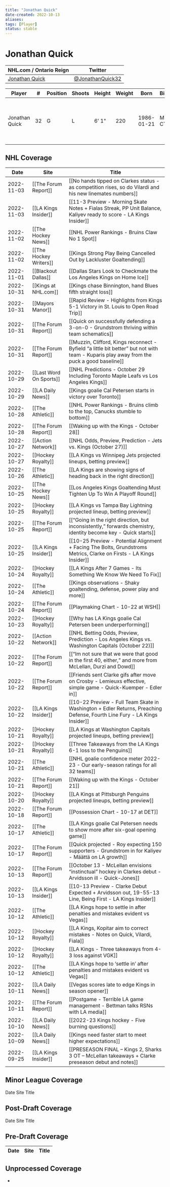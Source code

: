 ```yaml
---
title: "Jonathan Quick"
date-created: 2022-10-13
aliases: 
tags: [Player]
status: stable
---
```


# Jonathan Quick

NHL.com / Ontario Reign | Twitter
-|-
[Jonathan Quick](https://www.nhl.com/player/jonathan-quick-8471734) | [@JonathanQuick32](https://twitter.com/JonathanQuick32)

| Player         | \#  | Position | Shoots | Height | Weight | Born       | Birthplace       | Draft                                        |
| -------------- | --- | -------- | ------ | ------ | ------ | ---------- | ---------------- | -------------------------------------------- |
| Jonathan Quick | 32  | G        | L      | 6' 1"  | 220    | 1986-01-21 | Milford, CT, USA | -   2005 LAK, 3rd rd, 11th pk (72nd overall) |



## NHL  Coverage
| Date       | Site                    | Title                                                                                                                                     |
| ---------- | ----------------------- | ----------------------------------------------------------------------------------------------------------------------------------------- |
| 2022-11-03 | [[The Forum Report]]    | [[No hands tipped on Clarkes status - as competition rises, so do Vilardi and his new linemates numbers]]                                 |
| 2022-11-03 | [[LA Kings Insider]]    | [[11-3 Preview - Morning Skate Notes + Fialas Streak, PP Unit Balance, Kaliyev ready to score - LA Kings Insider]]                        |
| 2022-11-02 | [[The Hockey News]]     | [[NHL Power Rankings - Bruins Claw No 1 Spot]]                                                                                            |
| 2022-11-02 | [[The Hockey Writers]]  | [[Kings Strong Play Being Cancelled Out by Lackluster Goaltending]]                                                                       |
| 2022-11-01 | [[Blackout Dallas]]     | [[Dallas Stars Look to Checkmate the Los Angeles Kings on Home Ice]]                                                                      |
| 2022-10-31 | [[Kings at NHL.com]]    | [[Kings chase Binnington, hand Blues fifth straight loss]]                                                                                |
| 2022-10-31 | [[Mayors Manor]]        | [[Rapid Review - Highlights from Kings 5-1 Victory in St. Louis to Open Road Trip]]                                                       |
| 2022-10-31 | [[The Forum Report]]    | [[Quick on successfully defending a 3-on-0 - Grundstrom thriving within team schematics]]                                                 |
| 2022-10-31 | [[The Forum Report]]    | [[Muzzin, Clifford, Kings reconnect - Byfield “a little bit better” but not with team - Kuparis play away from the puck a good baseline]] |
| 2022-10-29 | [[Last Word On Sports]] | [[NHL Predictions - October 29 Including Toronto Maple Leafs vs Los Angeles Kings]]                                                       |
| 2022-10-29 | [[LA Daily News]]       | [[Kings goalie Cal Petersen starts in victory over Toronto]]                                                                              |
| 2022-10-28 | [[The Athletic]]        | [[NHL Power Rankings - Bruins climb to the top, Canucks stumble to bottom]]                                                               |
| 2022-10-28 | [[The Forum Report]]    | [[Waking up with the Kings - October 28]]                                                                                                 |
| 2022-10-27 | [[Action Network]]      | [[NHL Odds, Preview, Prediction - Jets vs. Kings (October 27)]]                                                                           |
| 2022-10-27 | [[Hockey Royalty]]      | [[LA Kings vs Winnipeg Jets projected lineups, betting preview]]                                                                          |
| 2022-10-26 | [[The Athletic]]        | [[LA Kings are showing signs of heading back in the right direction]]                                                                     |
| 2022-10-25 | [[The Hockey News]]     | [[Los Angeles Kings Goaltending Must Tighten Up To Win A Playoff Round]]                                                                  |
| 2022-10-25 | [[Hockey Royalty]]      | [[LA Kings vs Tampa Bay Lightning projected lineup, betting preview]]                                                                     |
| 2022-10-25 | [[The Forum Report]]    | [[“Going in the right direction, but inconsistently,” forwards chemistry, identity become key - Quick starts]]                            |
| 2022-10-25 | [[LA Kings Insider]]    | [[10-25 Preview - Potential Alignment + Facing The Bolts, Grundstroms Metrics, Clarke on Firsts - LA Kings Insider]]                      |
| 2022-10-24 | [[Hockey Royalty]]      | [[LA Kings After 7 Games - Its Something We Know We Need To Fix]]                                                                         |
| 2022-10-24 | [[The Athletic]]        | [[Kings observations - Shaky goaltending, defense, power play and more]]                                                                  |
| 2022-10-24 | [[The Forum Report]]    | [[Playmaking Chart - 10-22 at WSH]]                                                                                                       |
| 2022-10-23 | [[Hockey Royalty]]      | [[Why has LA Kings goalie Cal Petersen been underperforming]]                                                                             |
| 2022-10-22 | [[Action Network]]      | [[NHL Betting Odds, Preview, Prediction - Los Angeles Kings vs. Washington Capitals (October 22)]]                                        |
| 2022-10-22 | [[The Forum Report]]    | [[“Im not sure that we were that good in the first 40, either,” and more from McLellan, Durzi and Dowd]]                                  |
| 2022-10-22 | [[The Forum Report]]    | [[Friends sent Clarke gifs after move on Crosby - Lemieuxs effective, simple game - Quick-Kuemper - Edler in]]                            |
| 2022-10-22 | [[LA Kings Insider]]    | [[10-22 Preview - Full Team Skate in Washington + Edler Returns, Preaching Defense, Fourth Line Fury - LA Kings Insider]]                 |
| 2022-10-21 | [[Hockey Royalty]]      | [[LA Kings at Washington Capitals projected lineups, betting preview]]                                                                    |
| 2022-10-21 | [[Hockey Royalty]]      | [[Three Takeaways from the LA Kings 6-1 loss to the Penguins]]                                                                            |
| 2022-10-21 | [[The Athletic]]        | [[NHL goalie confidence meter 2022-23 - Our early-season ratings for all 32 teams]]                                                       |
| 2022-10-21 | [[The Forum Report]]    | [[Waking up with the Kings - October 21]]                                                                                                 |
| 2022-10-20 | [[Hockey Royalty]]      | [[LA Kings at Pittsburgh Penguins projected lineups, betting preview]]                                                                    |
| 2022-10-18 | [[The Forum Report]]    | [[Possession Chart - 10-17 at DET]]                                                                                                       |
| 2022-10-17 | [[The Athletic]]        | [[LA Kings goalie Cal Petersen needs to show more after six-goal opening game]]                                                           |
| 2022-10-17 | [[The Forum Report]]    | [[Quick projected - Roy expecting 150 supporters - Grundstrom in for Kaliyev - Määttä on LA growth]]                                      |
| 2022-10-13 | [[The Forum Report]]    | [[October 13 - McLellan envisions “instinctual” hockey in Clarkes debut - Arvidsson ill - Quick-Jones]]                                   |
| 2022-10-13 | [[LA Kings Insider]]    | [[10-13 Preview - Clarke Debut Expected + Arvidsson out, 19-55-13 Line, Being First - LA Kings Insider]]                                  |
| 2022-10-12 | [[The Athletic]]        | [[LA Kings hope to settle in after penalties and mistakes evident vs Vegas]]                                                              |
| 2022-10-12 | [[Hockey Royalty]]      | [[LA Kings, Kopitar aim to correct mistakes - Notes on Quick, Vilardi, Fiala]]                                                            |
| 2022-10-12 | [[Hockey Royalty]]      | [[LA Kings - Three takeaways from 4-3 loss against VGK]]                                                                                  |
| 2022-10-12 | [[The Athletic]]        | [[LA Kings hope to ‘settle in’ after penalties and mistakes evident vs Vegas]]                                                            |
| 2022-10-11 | [[LA Daily News]]       | [[Vegas scores late to edge Kings in season opener]]                                                                                      |
| 2022-10-11 | [[The Forum Report]]    | [[Postgame - Terrible LA game management - Bettman talks RSNs with LA media]]                                                             |
| 2022-10-10 | [[LA Daily News]]       | [[2022-23 Kings hockey - Five burning questions]]                                                                                         |
| 2022-10-09 | [[LA Daily News]]       | [[Kings need faster start to meet higher expectations]]                                                                                   |
| 2022-09-25 | [[LA Kings Insider]] | [[PRESEASON FINAL – Kings 2, Sharks 3 OT – McLellan takeaways + Clarke preseason debut and notes]]       |



## Minor League Coverage



Date
Site
Title







## Post-Draft Coverage



Date
Site
Title







## Pre-Draft Coverage
Date | Site |  Title
---|---|---


## Unprocessed Coverage
- 
